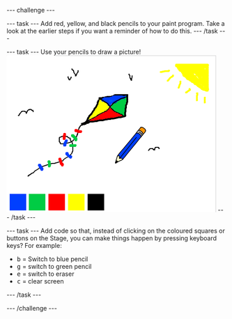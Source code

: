 
--- challenge ---

--- task ---
Add red, yellow, and black pencils to your paint program. Take a look at the earlier steps if you want a reminder of how to do this.
--- /task ---

--- task ---
Use your pencils to draw a picture!
![screenshot](images/paint-final.png)
--- /task ---

--- task ---
Add code so that, instead of clicking on the coloured squares or buttons on the Stage, you can make things happen by pressing keyboard keys? For example:

+ <kbd>b</kbd> = Switch to blue pencil
+ <kbd>g</kbd> = switch to green pencil
+ <kbd>e</kbd> = switch to eraser
+ <kbd>c</kbd> = clear screen

--- /task ---

--- /challenge ---

